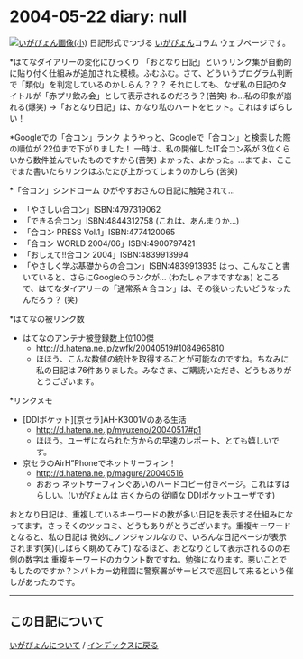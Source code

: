 2004-05-22 diary: null
=====================================================================================================
[![いがぴょん画像(小)](https://igapyon.github.io/diary/images/iga200306s.jpg "いがぴょん")](https://igapyon.github.io/diary/memo/memoigapyon.html) 日記形式でつづる [いがぴょん](https://igapyon.github.io/diary/memo/memoigapyon.html)コラム ウェブページです。

*はてなダイアリーの変化にびっくり
「おとなり日記」というリンク集が自動的に貼り付く仕組みが追加された模様。ふむふむ。さて、どういうプログラム判断で「類似」を判定しているのかしらん？？？
それにしても、なぜ私の日記のタイトルが「赤プリ飲み会」として表示されるのだろう？(苦笑) わ…私の印象が崩れる(爆笑)
→「おとなり日記」は、かなり私のハートをヒット。これはすばらしい！

*Googleでの「合コン」ランク
ようやっと、Googleで「合コン」と検索した際の順位が 22位まで下がりました！ 一時は、私の開催したIT合コン系が 3位くらいから数件並んでいたものですから(苦笑) よかった、よかった。…まてよ、ここでまた書いたらリンクはふたたび上がってしまうのかしら (苦笑)

*「合コン」シンドローム
ひがやすおさんの日記に触発されて…
* 「やさしい合コン」ISBN:4797319062
* 「できる合コン」ISBN:4844312758 (これは、あんまりか…)
* 「合コン PRESS Vol.1」ISBN:4774120065
* 「合コン WORLD 2004/06」ISBN:4900797421
* 「おしえて!!合コン 2004」ISBN:4839913994
* 「やさしく学ぶ基礎からの合コン」ISBN:4839913935
はっ、こんなこと書いていると、さらにGoogleのランクが… (わたしゃアホですなぁ)
ところで、はてなダイアリーの「通常系☆合コン」は、その後いったいどうなったんだろう？ (笑)

*はてなの被リンク数
* はてなのアンテナ被登録数上位100傑 
  * http://d.hatena.ne.jp/zwfk/20040519#1084965810
  * ほほう、こんな数値の統計を取得することが可能なのですね。ちなみに私の日記は 76件ありました。みなさま、ご購読いただき、どうもありがとうございます。

*リンクメモ
* [DDIポケット][京セラ]AH-K3001Vのある生活
  * http://d.hatena.ne.jp/myuxeno/20040517#p1
  * ほほう。ユーザになられた方からの早速のレポート、とても嬉しいです。
* 京セラのAirH”Phoneでネットサーフィン！
  * http://d.hatena.ne.jp/magure/20040516
  * おおっ ネットサーフィンぐあいのハードコピー付きページ。これはすばらしい。(いがぴょんは 古くからの 従順な DDIポケットユーザです)


おとなり日記は、重複しているキーワードの数が多い日記を表示する仕組みになってます。さっそくのツッコミ、どうもありがとうございます。重複キーワードとなると、私の日記は 微妙にノンジャンルなので、いろんな日記ページが表示されます(笑)(しばらく眺めてみて) なるほど、おとなりとして表示されるのの右側の数字は 重複キーワードのカウント数ですね。勉強になります。悪いことでもしたのですか？＞パトカー幼稚園に警察署がサービスで巡回して来るという催しがあったのです。


----------------------------------------------------------------------------------------------------

## この日記について
[いがぴょんについて](http://www.igapyon.jp/igapyon/diary/memo/memoigapyon.html) / [インデックスに戻る](https://igapyon.github.io/diary/idxall.html)
